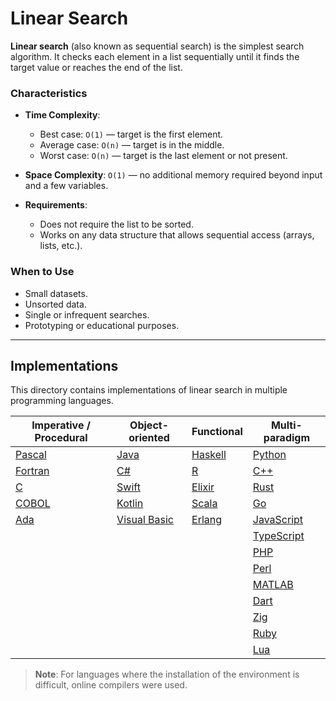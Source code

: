 # Linear Search

**Linear search** (also known as sequential search) is the simplest search algorithm. It checks each element in a list sequentially until it finds the target value or reaches the end of the list.

### Characteristics

- **Time Complexity**:  
  - Best case: `O(1)` — target is the first element.  
  - Average case: `O(n)` — target is in the middle.  
  - Worst case: `O(n)` — target is the last element or not present.

- **Space Complexity**: `O(1)` — no additional memory required beyond input and a few variables.

- **Requirements**:  
  - Does not require the list to be sorted.  
  - Works on any data structure that allows sequential access (arrays, lists, etc.).

### When to Use

- Small datasets.
- Unsorted data.
- Single or infrequent searches.
- Prototyping or educational purposes.

---

## Implementations

This directory contains implementations of linear search in multiple programming languages.

| Imperative / Procedural       | Object-oriented          | Functional         | Multi-paradigm        |
|-------------------------------|--------------------------|--------------------|-----------------------|
| [Pascal](Pascal/linear_search.pas)       | [Java](Java/linear_search.java)            | [Haskell](Haskell/linear_search.hs)       | [Python](Python/linear_search.py)         |
| [Fortran](Fortran/linear_search.f90)     | [C#](Csharp/linear_search.cs)              | [R](R/linear_search.r)                    | [C++](C++/linear_search.cpp)              |
| [C](C/linear_search.c)                   | [Swift](Swift/linear_search.swift)         | [Elixir](Elixir/linear_search.ex)         | [Rust](Rust/linear_search.rs)             |
| [COBOL](Cobol/linear_search.cbl)         | [Kotlin](Kotlin/linear_search.kt)          | [Scala](Scala/linear_search.scala)        | [Go](Go/linear_search.go)                 |
| [Ada](Ada/linear_search.adb)             | [Visual Basic](Visual_Basic/linear_search.vb) | [Erlang](Erlang/linear_search.erl)       | [JavaScript](JavaScript/linear_search.js) |
|                               |                          |                    | [TypeScript](TypeScript/linear_search.ts) |
|                               |                          |                    | [PHP](PHP/linear_search.php)              |
|                               |                          |                    | [Perl](Perl/linear_search.pl)             |
|                               |                          |                    | [MATLAB](MATLAB/linear_search.m)          |
|                               |                          |                    | [Dart](Dart/linear_search.dart)           |
|                               |                          |                    | [Zig](Zig/linear_search.zig)              |
|                               |                          |                    | [Ruby](Ruby/linear_search.rb)             |
|                               |                          |                    | [Lua](Lua/linear_search.lua)              |

> **Note**: For languages where the installation of the environment is difficult, online compilers were used.
